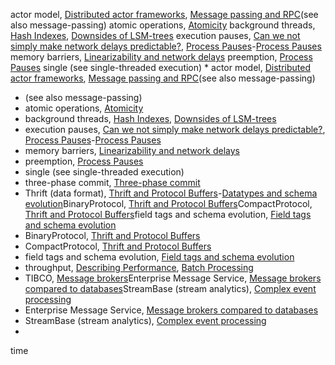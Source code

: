 actor model, [Distributed actor frameworks](ch04.html#idm140605776600896), [Message passing and RPC](ch11.html#idm140605756535904)(see also message-passing)
atomic operations, [Atomicity](ch07.html#idm140605774861632)
background threads, [Hash Indexes](ch03.html#idm140605779391776), [Downsides of LSM-trees](ch03.html#idm140605778146048)
execution pauses, [Can we not simply make network delays predictable?](ch08.html#idm140605760883968), [Process Pauses](ch08.html#ix_threadexecpause)-[Process Pauses](ch08.html#idm140605760493440)
memory barriers, [Linearizability and network delays](ch09.html#idm140605759726064)
preemption, [Process Pauses](ch08.html#idm140605760496896)
single (see single-threaded execution) * actor model, [Distributed actor frameworks](ch04.html#idm140605776600896), [Message passing and RPC](ch11.html#idm140605756535904)(see also message-passing)
* (see also message-passing)
* atomic operations, [Atomicity](ch07.html#idm140605774861632)
* background threads, [Hash Indexes](ch03.html#idm140605779391776), [Downsides of LSM-trees](ch03.html#idm140605778146048)
* execution pauses, [Can we not simply make network delays predictable?](ch08.html#idm140605760883968), [Process Pauses](ch08.html#ix_threadexecpause)-[Process Pauses](ch08.html#idm140605760493440)
* memory barriers, [Linearizability and network delays](ch09.html#idm140605759726064)
* preemption, [Process Pauses](ch08.html#idm140605760496896)
* single (see single-threaded execution)
* three-phase commit, [Three-phase commit](ch09.html#idm140605759188208)
* Thrift (data format), [Thrift and Protocol Buffers](ch04.html#ix_Thrift)-[Datatypes and schema evolution](ch04.html#idm140605777212928)BinaryProtocol, [Thrift and Protocol Buffers](ch04.html#idm140605777138640)CompactProtocol, [Thrift and Protocol Buffers](ch04.html#idm140605777118960)field tags and schema evolution, [Field tags and schema evolution](ch04.html#idm140605777231808)
* BinaryProtocol, [Thrift and Protocol Buffers](ch04.html#idm140605777138640)
* CompactProtocol, [Thrift and Protocol Buffers](ch04.html#idm140605777118960)
* field tags and schema evolution, [Field tags and schema evolution](ch04.html#idm140605777231808)
* throughput, [Describing Performance](ch01.html#idm140605783014800), [Batch Processing](ch10.html#idm140605758687664)
* TIBCO, [Message brokers](ch04.html#idm140605776624928)Enterprise Message Service, [Message brokers compared to databases](ch11.html#idm140605757232560)StreamBase (stream analytics), [Complex event processing](ch11.html#idm140605756616176)
* Enterprise Message Service, [Message brokers compared to databases](ch11.html#idm140605757232560)
* StreamBase (stream analytics), [Complex event processing](ch11.html#idm140605756616176)
* 
time